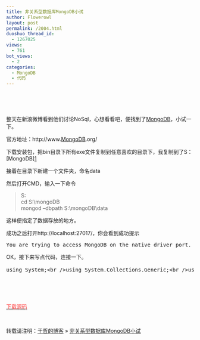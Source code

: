 ```yaml
---
title: 非关系型数据库MongoDB小试
author: Flowerowl
layout: post
permalink: /2004.html
duoshuo_thread_id:
  - 1267025
views:
  - 761
bot_views:
  - 2
categories:
  - MongoDB
  - 代码
---
```

&nbsp;

&nbsp;

整天在新浪微博看到他们讨论NoSql，心想看看吧，便找到了[MongoDB][1]，小试一下。

官方地址：http://www.[MongoDB][1].org/

下载安装包，把bin目录下所有exe文件复制到任意喜欢的目录下，我复制到了S：\[MongoDB][1]

接着在目录下新建一个文件夹，命名data

然后打开CMD，输入一下命令

> S:  
> cd S:\mongoDB  
> mongod &#8211;dbpath S:\mongoDB\data

这样便指定了数据存放的地方。

成功之后打开http://localhost:27017/，你会看到成功提示

<pre>You&nbsp;are&nbsp;trying&nbsp;to&nbsp;access&nbsp;MongoDB&nbsp;on&nbsp;the&nbsp;native&nbsp;driver&nbsp;port.&nbsp;For&nbsp;http&nbsp;diagnostic&nbsp;access,&nbsp;add&nbsp;1000&nbsp;to&nbsp;the&nbsp;port&nbsp;number</pre>

OK，接下来写点代码，连接一下。

<pre class="brush:csharp">using&nbsp;System;&lt;br&nbsp;/&gt;using&nbsp;System.Collections.Generic;&lt;br&nbsp;/&gt;using&nbsp;System.Linq;&lt;br&nbsp;/&gt;using&nbsp;System.Text;&lt;br&nbsp;/&gt;using&nbsp;System.Threading.Tasks;&lt;br&nbsp;/&gt;using&nbsp;MongoDB;&lt;br&nbsp;/&gt;namespace&nbsp;MongoDB&lt;br&nbsp;/&gt;{&lt;br&nbsp;/&gt;&nbsp;&nbsp;&nbsp;&nbsp;class&nbsp;Program&lt;br&nbsp;/&gt;&nbsp;&nbsp;&nbsp;&nbsp;{&lt;br&nbsp;/&gt;&nbsp;&nbsp;&nbsp;&nbsp;&nbsp;&nbsp;&nbsp;&nbsp;static&nbsp;void&nbsp;Main(string[]&nbsp;args)&lt;br&nbsp;/&gt;&nbsp;&nbsp;&nbsp;&nbsp;&nbsp;&nbsp;&nbsp;&nbsp;{&lt;br&nbsp;/&gt;&nbsp;&nbsp;&nbsp;&nbsp;&nbsp;&nbsp;&nbsp;&nbsp;&nbsp;&nbsp;&nbsp;&nbsp;//链接字符串&lt;br&nbsp;/&gt;&nbsp;&nbsp;&nbsp;&nbsp;&nbsp;&nbsp;&nbsp;&nbsp;&nbsp;&nbsp;&nbsp;&nbsp;string&nbsp;connectionString&nbsp;=&nbsp;"mongodb://localhost";&lt;br&nbsp;/&gt;&lt;br&nbsp;/&gt;&nbsp;&nbsp;&nbsp;&nbsp;&nbsp;&nbsp;&nbsp;&nbsp;&nbsp;&nbsp;&nbsp;&nbsp;//数据库名&lt;br&nbsp;/&gt;&nbsp;&nbsp;&nbsp;&nbsp;&nbsp;&nbsp;&nbsp;&nbsp;&nbsp;&nbsp;&nbsp;&nbsp;string&nbsp;databaseName&nbsp;=&nbsp;"lazyDatabase";&lt;br&nbsp;/&gt;&lt;br&nbsp;/&gt;&nbsp;&nbsp;&nbsp;&nbsp;&nbsp;&nbsp;&nbsp;&nbsp;&nbsp;&nbsp;&nbsp;&nbsp;//集合名&lt;br&nbsp;/&gt;&nbsp;&nbsp;&nbsp;&nbsp;&nbsp;&nbsp;&nbsp;&nbsp;&nbsp;&nbsp;&nbsp;&nbsp;string&nbsp;collectionName&nbsp;=&nbsp;"myCollection";&lt;br&nbsp;/&gt;&lt;br&nbsp;/&gt;&nbsp;&nbsp;&nbsp;&nbsp;&nbsp;&nbsp;&nbsp;&nbsp;&nbsp;&nbsp;&nbsp;&nbsp;//定义Mongo服务&lt;br&nbsp;/&gt;&nbsp;&nbsp;&nbsp;&nbsp;&nbsp;&nbsp;&nbsp;&nbsp;&nbsp;&nbsp;&nbsp;&nbsp;Mongo&nbsp;mongo&nbsp;=&nbsp;new&nbsp;Mongo(connectionString);&lt;br&nbsp;/&gt;&lt;br&nbsp;/&gt;&nbsp;&nbsp;&nbsp;&nbsp;&nbsp;&nbsp;&nbsp;&nbsp;&nbsp;&nbsp;&nbsp;&nbsp;//获取databaseName对应的数据库，不存在则创建&lt;br&nbsp;/&gt;&nbsp;&nbsp;&nbsp;&nbsp;&nbsp;&nbsp;&nbsp;&nbsp;&nbsp;&nbsp;&nbsp;&nbsp;MongoDatabase&nbsp;mongoDatabase&nbsp;=&nbsp;mongo.GetDatabase(databaseName)&nbsp;as&nbsp;MongoDatabase;&lt;br&nbsp;/&gt;&lt;br&nbsp;/&gt;&nbsp;&nbsp;&nbsp;&nbsp;&nbsp;&nbsp;&nbsp;&nbsp;&nbsp;&nbsp;&nbsp;&nbsp;//获取collectionName对应的集合&lt;br&nbsp;/&gt;&nbsp;&nbsp;&nbsp;&nbsp;&nbsp;&nbsp;&nbsp;&nbsp;&nbsp;&nbsp;&nbsp;&nbsp;MongoCollection&lt;Document&gt;&nbsp;mongoCollection=mongoDatabase.GetCollection&lt;Document&gt;(collectionName)&nbsp;as&nbsp;MongoCollection&lt;Document&gt;;&lt;br&nbsp;/&gt;&lt;br&nbsp;/&gt;&nbsp;&nbsp;&nbsp;&nbsp;&nbsp;&nbsp;&nbsp;&nbsp;&nbsp;&nbsp;&nbsp;&nbsp;//链接数据库&lt;br&nbsp;/&gt;&nbsp;&nbsp;&nbsp;&nbsp;&nbsp;&nbsp;&nbsp;&nbsp;&nbsp;&nbsp;&nbsp;&nbsp;mongo.Connect();&lt;br&nbsp;/&gt;&lt;br&nbsp;/&gt;&nbsp;&nbsp;&nbsp;&nbsp;&nbsp;&nbsp;&nbsp;&nbsp;&nbsp;&nbsp;&nbsp;&nbsp;try&lt;br&nbsp;/&gt;&nbsp;&nbsp;&nbsp;&nbsp;&nbsp;&nbsp;&nbsp;&nbsp;&nbsp;&nbsp;&nbsp;&nbsp;{&lt;br&nbsp;/&gt;&nbsp;&nbsp;&nbsp;&nbsp;&nbsp;&nbsp;&nbsp;&nbsp;&nbsp;&nbsp;&nbsp;&nbsp;&nbsp;&nbsp;&nbsp;&nbsp;//定义一个文档对象，存入一个键值对&lt;br&nbsp;/&gt;&nbsp;&nbsp;&nbsp;&nbsp;&nbsp;&nbsp;&nbsp;&nbsp;&nbsp;&nbsp;&nbsp;&nbsp;&nbsp;&nbsp;&nbsp;&nbsp;Document&nbsp;doc&nbsp;=&nbsp;new&nbsp;Document();&lt;br&nbsp;/&gt;&nbsp;&nbsp;&nbsp;&nbsp;&nbsp;&nbsp;&nbsp;&nbsp;&nbsp;&nbsp;&nbsp;&nbsp;&nbsp;&nbsp;&nbsp;&nbsp;doc["ID"]&nbsp;=&nbsp;1;&lt;br&nbsp;/&gt;&nbsp;&nbsp;&nbsp;&nbsp;&nbsp;&nbsp;&nbsp;&nbsp;&nbsp;&nbsp;&nbsp;&nbsp;&nbsp;&nbsp;&nbsp;&nbsp;doc["Title"]&nbsp;=&nbsp;"Hello&nbsp;World!";&lt;br&nbsp;/&gt;&nbsp;&nbsp;&nbsp;&nbsp;&nbsp;&nbsp;&nbsp;&nbsp;&nbsp;&nbsp;&nbsp;&nbsp;&nbsp;&nbsp;&nbsp;&nbsp;doc["Content"]&nbsp;=&nbsp;"This&nbsp;is&nbsp;my&nbsp;first&nbsp;MongoDB&nbsp;demo.";&lt;br&nbsp;/&gt;&lt;br&nbsp;/&gt;&nbsp;&nbsp;&nbsp;&nbsp;&nbsp;&nbsp;&nbsp;&nbsp;&nbsp;&nbsp;&nbsp;&nbsp;&nbsp;&nbsp;&nbsp;&nbsp;//将这个文档对象插入集合&lt;br&nbsp;/&gt;&nbsp;&nbsp;&nbsp;&nbsp;&nbsp;&nbsp;&nbsp;&nbsp;&nbsp;&nbsp;&nbsp;&nbsp;&nbsp;&nbsp;&nbsp;&nbsp;mongoCollection.Insert(doc);&lt;br&nbsp;/&gt;&lt;br&nbsp;/&gt;&nbsp;&nbsp;&nbsp;&nbsp;&nbsp;&nbsp;&nbsp;&nbsp;&nbsp;&nbsp;&nbsp;&nbsp;&nbsp;&nbsp;&nbsp;&nbsp;//在集合中查找键值对为ID=1的文档对象&lt;br&nbsp;/&gt;&nbsp;&nbsp;&nbsp;&nbsp;&nbsp;&nbsp;&nbsp;&nbsp;&nbsp;&nbsp;&nbsp;&nbsp;&nbsp;&nbsp;&nbsp;&nbsp;Document&nbsp;docFind&nbsp;=&nbsp;mongoCollection.FindOne(new&nbsp;Document&nbsp;{&nbsp;{&nbsp;"ID",&nbsp;1&nbsp;}&nbsp;});&lt;br&nbsp;/&gt;&lt;br&nbsp;/&gt;&nbsp;&nbsp;&nbsp;&nbsp;&nbsp;&nbsp;&nbsp;&nbsp;&nbsp;&nbsp;&nbsp;&nbsp;&nbsp;&nbsp;&nbsp;&nbsp;//输出查找到的文档对象中键值"Title"对应的值，并输出&lt;br&nbsp;/&gt;&nbsp;&nbsp;&nbsp;&nbsp;&nbsp;&nbsp;&nbsp;&nbsp;&nbsp;&nbsp;&nbsp;&nbsp;&nbsp;&nbsp;&nbsp;&nbsp;Console.WriteLine(Convert.ToString(docFind["Title"]));&lt;br&nbsp;/&gt;&nbsp;&nbsp;&nbsp;&nbsp;&nbsp;&nbsp;&nbsp;&nbsp;&nbsp;&nbsp;&nbsp;&nbsp;&nbsp;&nbsp;&nbsp;&nbsp;Console.WriteLine(Convert.ToString(docFind["Content"]));&lt;br&nbsp;/&gt;&nbsp;&nbsp;&nbsp;&nbsp;&nbsp;&nbsp;&nbsp;&nbsp;&nbsp;&nbsp;&nbsp;&nbsp;}&lt;br&nbsp;/&gt;&nbsp;&nbsp;&nbsp;&nbsp;&nbsp;&nbsp;&nbsp;&nbsp;&nbsp;&nbsp;&nbsp;&nbsp;finally&nbsp;&lt;br&nbsp;/&gt;&nbsp;&nbsp;&nbsp;&nbsp;&nbsp;&nbsp;&nbsp;&nbsp;&nbsp;&nbsp;&nbsp;&nbsp;{&lt;br&nbsp;/&gt;&nbsp;&nbsp;&nbsp;&nbsp;&nbsp;&nbsp;&nbsp;&nbsp;&nbsp;&nbsp;&nbsp;&nbsp;&nbsp;&nbsp;&nbsp;&nbsp;mongo.Disconnect();&lt;br&nbsp;/&gt;&nbsp;&nbsp;&nbsp;&nbsp;&nbsp;&nbsp;&nbsp;&nbsp;&nbsp;&nbsp;&nbsp;&nbsp;}&lt;br&nbsp;/&gt;&nbsp;&nbsp;&nbsp;&nbsp;&nbsp;&nbsp;&nbsp;&nbsp;}&lt;br&nbsp;/&gt;&nbsp;&nbsp;&nbsp;&nbsp;}&lt;br&nbsp;/&gt;}</pre>

&nbsp;  
&nbsp;  
&nbsp;

<span style="color: #ff4040;"><a href="http://dl.dbank.com/c0nei8vu4p" target="_blank"><span style="color: #ff4040;">下载源码</span></a></span>

&nbsp;

转载请注明：[于哲的博客][2] &raquo; [非关系型数据库MongoDB小试][3]

 [1]: http://lazynight.me/tag/MongoDB/ "MongoDB"
 [2]: http://lazynight.me
 [3]: http://lazynight.me/2004.html
